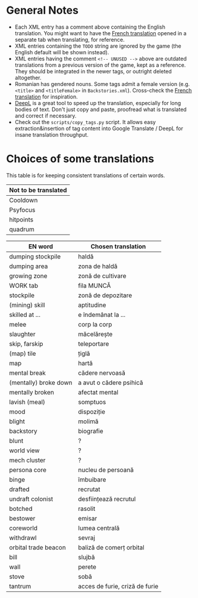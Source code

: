
# General Notes

- Each XML entry has a comment above containing the English translation. You might want to have the [French translation](https://github.com/Ludeon/RimWorld-fr) opened in a separate tab when translating, for reference.
- XML entries containing the `TODO` string are ignored by the game (the English default will be shown instead).
- XML entries having the comment `<!-- UNUSED -->` above are outdated translations from a previous version of the game, kept as a reference. They should be integrated in the newer tags, or outright deleted altogether.
- Romanian has gendered nouns. Some tags admit a female version (e.g. `<title>` and `<titleFemale>` in `Backstories.xml`). Cross-check the [French translation](https://github.com/Ludeon/RimWorld-fr) for inspiration.
- [DeepL](https://www.deepl.com/translator) is a great tool to speed up the translation, especially for long bodies of text. Don't just copy and paste, proofread what is translated and correct if necessary.
- Check out the `scripts/copy_tags.py` script. It allows easy extraction&insertion of tag content into Google Translate / DeepL for insane translation throughput.

# Choices of some translations
This table is for keeping consistent translations of certain words.

|Not to be translated|
|-|
|Cooldown|Cooldown|
|Psyfocus|Psyfocus|
|hitpoints|hitpoint-uri|
|quadrum|quadrum|

|EN word|Chosen translation|
|-|-|
|dumping stockpile|haldă|
|dumping area|zona de haldă|
|growing zone|zonă de cultivare|
|WORK tab|fila MUNCĂ|
|stockpile|zonă de depozitare|
|(mining) skill|aptitudine|
|skilled at ...|e îndemânat la ...|
|melee|corp la corp|
|slaughter|măcelărește|
|skip, farskip|teleportare|
|(map) tile|țiglă|
|map|hartă|
|mental break|cădere nervoasă|
|(mentally) broke down|a avut o cădere psihică|
|mentally broken|afectat mental|
|lavish (meal)|somptuos|
|mood|dispoziție|
|blight|molimă|
|backstory|biografie|
|blunt| ? |
|world view| ? |
|mech cluster| ? |
|persona core|nucleu de persoană|
|binge|îmbuibare|
|drafted|recrutat|
|undraft colonist|desființează recrutul|
|botched|rasolit|
|bestower|emisar|
|coreworld|lumea centrală|
|withdrawl|sevraj|
|orbital trade beacon|baliză de comerț orbital|
|bill|slujbă|
|wall|perete|
|stove|sobă|
|tantrum|acces de furie, criză de furie|